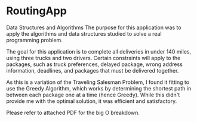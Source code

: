 # RoutingApp
Data Structures and Algorithms
The purpose for this application was to apply the algorithms and data structures studied to solve a real programming problem. 

The goal for this application is to complete all 
deliveries in under 140 miles, using three trucks and two drivers. Certain constraints will apply to the packages, such as truck preferences, delayed package, wrong address information, deadlines, and 
packages that must be delivered together.


As this is a variation of the Traveling Salesman Problem, I 
found it fitting to use the Greedy Algorithm, which works by determining the shortest path in between 
each package one at a time (hence Greedy). While this didn't provide me with the optimal solution, it was efficient and satisfactory. 

Please refer to attached PDF for the big O breakdown.
